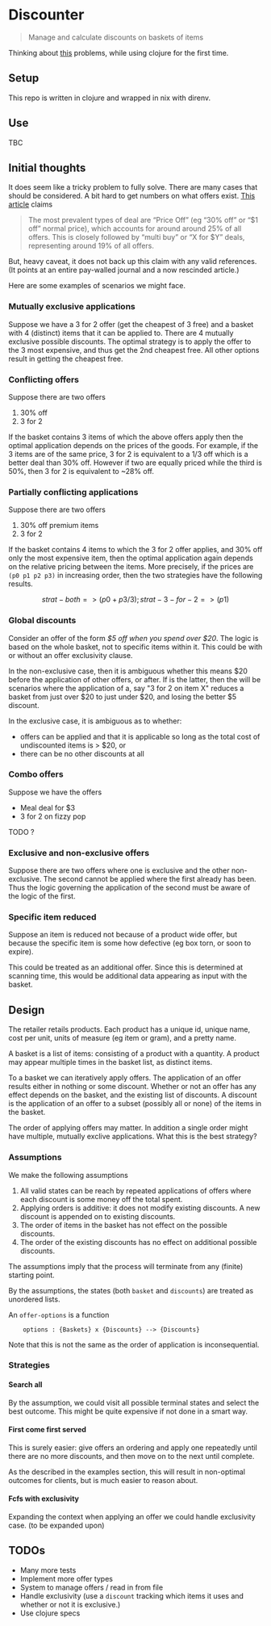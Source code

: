 # Discounter

> Manage and calculate discounts on baskets of items

Thinking about [this](http://codekata.com/kata/kata01-supermarket-pricing/) problems, 
while using clojure for the first time.

## Setup 

This repo is written in clojure and wrapped in nix with direnv.

## Use 

TBC

## Initial thoughts 

It does seem like a tricky problem to fully solve. 
There are many cases that should be considered.
A bit hard to get numbers on what offers exist. 
[This article](https://theconversation.com/supermarket-price-deals-the-good-the-bad-and-the-ugly-40703)
claims 

> The most prevalent types of deal are “Price Off” (eg “30% off” or “$1 off” normal price), 
> which accounts for around around 25% of all offers. 
> This is closely followed by “multi buy” or “X for $Y” deals, representing around 19% of all offers. 

But, heavy caveat, it does not back up this claim with any valid references.
(It points at an entire pay-walled journal and a now rescinded article.)

Here are some examples of scenarios we might face.

### Mutually exclusive applications 

Suppose we have a 3 for 2 offer (get the cheapest of 3 free) 
and a basket with 4 (distinct) items that it can be applied to. 
There are 4 mutually exclusive possible discounts. 
The optimal strategy is to apply the offer to the 3 most expensive,
and thus get the 2nd cheapest free. All other options result in getting the cheapest free.

### Conflicting offers 

Suppose there are two offers 

1. 30% off
2. 3 for 2

If the basket contains 3 items of which the above offers apply then the optimal application depends on the prices of the goods. 
For example, if the 3 items are of the same price, 3 for 2 is equivalent to a 1/3 off which is  a better deal than 30% off. 
However if two are equally priced while the third is 50%, then 3 for 2 is equivalent to ~28% off. 
 
### Partially conflicting applications 

Suppose there are two offers 

1. 30% off premium items
2. 3 for 2

If the basket contains 4 items to which the 3 for 2 offer applies,
and 30% off only the most expensive item, then the optimal application again depends on the relative pricing between the items. 
More precisely, if the prices are `(p0 p1 p2 p3)` in increasing order, then the two strategies have the following results.
```math
	strat-both => (p0 + p3/3) ; strat-3-for-2 => (p1)
```

### Global discounts

Consider an offer of the form _$5 off when you spend over $20_. 
The logic is based on the whole basket, not to specific items within it. 
This could be with or without an offer exclusivity clause. 

In the non-exclusive case, then it is ambiguous whether this means $20 before the application of other offers,  or after. 
If is the latter, then the will be scenarios where the application of a, say "3 for 2 on item X" reduces a basket
from just over $20 to just under $20, and losing the better $5 discount. 

In the exclusive case, it is ambiguous as to whether:

- offers can be applied and that it is applicable so long as the total cost of undiscounted items is > $20, or
- there can be no other discounts at all

### Combo offers 

Suppose we have the offers 

- Meal deal for $3
- 3 for 2 on fizzy pop

TODO ?

### Exclusive and non-exclusive offers 

Suppose there are two offers where one is exclusive and the other non-exclusive. 
The second cannot be applied where the first already has been. 
Thus the logic governing the application of the second must be aware of the logic of the first. 

### Specific item reduced

Suppose an item is reduced not because of a product wide offer, 
but because the specific item is some how defective (eg box torn, or soon to expire). 

This could be treated as an additional offer.
Since this is determined at scanning time, this would be additional data appearing as input with the basket. 

## Design

The retailer retails products. 
Each product has a unique id, unique name, cost per unit, units of measure (eg item or gram), and a pretty name. 

A basket is a list of items: consisting of a product with a quantity. 
A product may appear multiple times in the basket list, as distinct items. 

To a basket we can iteratively apply offers. 
The application of an offer results either in nothing or some discount. 
Whether or not an offer has any effect depends on the basket, and the existing list of discounts. 
A discount is the application of an offer to a subset (possibly all or none) of the items in the basket.

The order of applying offers may matter. 
In addition a single order might have multiple, mutually exclive applications. 
What this is the best strategy? 

### Assumptions

We make the following assumptions

1. All valid states can be reach by repeated applications of offers 
where each discount is some money off the total spent.
2. Applying orders is additive: it does not modify existing discounts. 
A new discount is appended on to existing discounts.
3. The order of items in the basket has not effect on the possible discounts.
4. The order of the existing discounts has no effect on additional possible discounts.

The assumptions imply that the process will terminate from any (finite) starting point.

By the assumptions, the states (both `basket` and `discounts`)
 are treated as unordered lists. 

An `offer-options` is a function 
```
	options : {Baskets} x {Discounts} --> {Discounts}
```
Note that this is not the same as the order of application is inconsequential.

### Strategies 

#### Search all

By the assumption, we could visit all possible terminal states and select the best outcome. 
This might be quite expensive if not done in a smart way. 

#### First come first served

This is surely easier: 
give offers an ordering and apply one repeatedly until there are no more discounts, 
and then move on to the next until complete.

As the described in the examples section, this will result in non-optimal outcomes for clients, 
but is much easier to reason about. 

#### Fcfs with exclusivity

Expanding the context when applying an offer we could handle exclusivity case. (to be expanded upon)

## TODOs 

- Many more tests 
- Implement more offer types 
- System to manage offers / read in from file 
- Handle exclusivity (use a `discount` tracking which items it uses and whether or not it is exclusive.)
- Use clojure specs